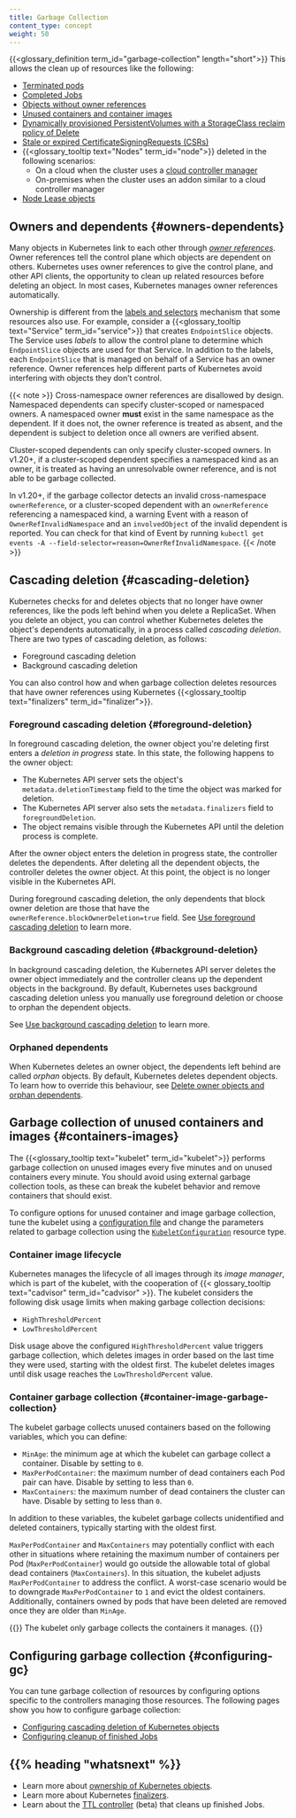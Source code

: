 ```yaml
---
title: Garbage Collection
content_type: concept
weight: 50
---
```


<!-- overview -->
{{<glossary_definition term_id="garbage-collection" length="short">}} This
allows the clean up of resources like the following:

  * [Terminated pods](/docs/concepts/workloads/pods/pod-lifecycle/#pod-garbage-collection)
  * [Completed Jobs](/docs/concepts/workloads/controllers/ttlafterfinished/)
  * [Objects without owner references](#owners-dependents)
  * [Unused containers and container images](#containers-images)
  * [Dynamically provisioned PersistentVolumes with a StorageClass reclaim policy of Delete](/docs/concepts/storage/persistent-volumes/#delete)
  * [Stale or expired CertificateSigningRequests (CSRs)](/docs/reference/access-authn-authz/certificate-signing-requests/#request-signing-process)
  * {{<glossary_tooltip text="Nodes" term_id="node">}} deleted in the following scenarios:
    * On a cloud when the cluster uses a [cloud controller manager](/docs/concepts/architecture/cloud-controller/)
    * On-premises when the cluster uses an addon similar to a cloud controller
      manager
  * [Node Lease objects](/docs/concepts/architecture/nodes/#heartbeats)

## Owners and dependents {#owners-dependents}

Many objects in Kubernetes link to each other through [*owner references*](/docs/concepts/overview/working-with-objects/owners-dependents/). 
Owner references tell the control plane which objects are dependent on others.
Kubernetes uses owner references to give the control plane, and other API
clients, the opportunity to clean up related resources before deleting an
object. In most cases, Kubernetes manages owner references automatically.

Ownership is different from the [labels and selectors](/docs/concepts/overview/working-with-objects/labels/)
mechanism that some resources also use. For example, consider a
{{<glossary_tooltip text="Service" term_id="service">}} that creates
`EndpointSlice` objects. The Service uses *labels* to allow the control plane to
determine which `EndpointSlice` objects are used for that Service. In addition
to the labels, each `EndpointSlice` that is managed on behalf of a Service has
an owner reference. Owner references help different parts of Kubernetes avoid
interfering with objects they don’t control.

{{< note >}}
Cross-namespace owner references are disallowed by design.
Namespaced dependents can specify cluster-scoped or namespaced owners.
A namespaced owner **must** exist in the same namespace as the dependent.
If it does not, the owner reference is treated as absent, and the dependent
is subject to deletion once all owners are verified absent.

Cluster-scoped dependents can only specify cluster-scoped owners.
In v1.20+, if a cluster-scoped dependent specifies a namespaced kind as an owner,
it is treated as having an unresolvable owner reference, and is not able to be garbage collected.

In v1.20+, if the garbage collector detects an invalid cross-namespace `ownerReference`,
or a cluster-scoped dependent with an `ownerReference` referencing a namespaced kind, a warning Event 
with a reason of `OwnerRefInvalidNamespace` and an `involvedObject` of the invalid dependent is reported.
You can check for that kind of Event by running
`kubectl get events -A --field-selector=reason=OwnerRefInvalidNamespace`.
{{< /note >}}

## Cascading deletion {#cascading-deletion}

Kubernetes checks for and deletes objects that no longer have owner
references, like the pods left behind when you delete a ReplicaSet. When you
delete an object, you can control whether Kubernetes deletes the object's
dependents automatically, in a process called *cascading deletion*. There are
two types of cascading deletion, as follows: 

  * Foreground cascading deletion
  * Background cascading deletion

You can also control how and when garbage collection deletes resources that have
owner references using Kubernetes {{<glossary_tooltip text="finalizers" term_id="finalizer">}}. 

### Foreground cascading deletion {#foreground-deletion}

In foreground cascading deletion, the owner object you're deleting first enters
a *deletion in progress* state. In this state, the following happens to the
owner object: 

  * The Kubernetes API server sets the object's `metadata.deletionTimestamp`
    field to the time the object was marked for deletion.
  * The Kubernetes API server also sets the `metadata.finalizers` field to
    `foregroundDeletion`. 
  * The object remains visible through the Kubernetes API until the deletion
    process is complete.

After the owner object enters the deletion in progress state, the controller
deletes the dependents. After deleting all the dependent objects, the controller
deletes the owner object. At this point, the object is no longer visible in the
Kubernetes API. 

During foreground cascading deletion, the only dependents that block owner
deletion are those that have the `ownerReference.blockOwnerDeletion=true` field.
See [Use foreground cascading deletion](/docs/tasks/administer-cluster/use-cascading-deletion/#use-foreground-cascading-deletion)
to learn more.

### Background cascading deletion {#background-deletion}

In background cascading deletion, the Kubernetes API server deletes the owner
object immediately and the controller cleans up the dependent objects in
the background. By default, Kubernetes uses background cascading deletion unless
you manually use foreground deletion or choose to orphan the dependent objects.

See [Use background cascading deletion](/docs/tasks/administer-cluster/use-cascading-deletion/#use-background-cascading-deletion)
to learn more.

### Orphaned dependents

When Kubernetes deletes an owner object, the dependents left behind are called
*orphan* objects. By default, Kubernetes deletes dependent objects. To learn how
to override this behaviour, see [Delete owner objects and orphan dependents](/docs/tasks/administer-cluster/use-cascading-deletion/#set-orphan-deletion-policy).

## Garbage collection of unused containers and images {#containers-images}

The {{<glossary_tooltip text="kubelet" term_id="kubelet">}} performs garbage
collection on unused images every five minutes and on unused containers every
minute. You should avoid using external garbage collection tools, as these can
break the kubelet behavior and remove containers that should exist. 

To configure options for unused container and image garbage collection, tune the
kubelet using a [configuration file](/docs/tasks/administer-cluster/kubelet-config-file/)
and change the parameters related to garbage collection using the
[`KubeletConfiguration`](/docs/reference/config-api/kubelet-config.v1beta1/#kubelet-config-k8s-io-v1beta1-KubeletConfiguration)
resource type.

### Container image lifecycle

Kubernetes manages the lifecycle of all images through its *image manager*,
which is part of the kubelet, with the cooperation of 
{{< glossary_tooltip text="cadvisor" term_id="cadvisor" >}}. The kubelet
considers the following disk usage limits when making garbage collection
decisions:

  * `HighThresholdPercent`
  * `LowThresholdPercent`

Disk usage above the configured `HighThresholdPercent` value triggers garbage
collection, which deletes images in order based on the last time they were used,
starting with the oldest first. The kubelet deletes images
until disk usage reaches the `LowThresholdPercent` value.

### Container garbage collection {#container-image-garbage-collection}

The kubelet garbage collects unused containers based on the following variables,
which you can define: 

  * `MinAge`: the minimum age at which the kubelet can garbage collect a
    container. Disable by setting to `0`.
  * `MaxPerPodContainer`: the maximum number of dead containers each Pod pair
    can have. Disable by setting to less than `0`.
  * `MaxContainers`: the maximum number of dead containers the cluster can have.
    Disable by setting to less than `0`. 

In addition to these variables, the kubelet garbage collects unidentified and
deleted containers, typically starting with the oldest first. 

`MaxPerPodContainer` and `MaxContainers` may potentially conflict with each other
in situations where retaining the maximum number of containers per Pod
(`MaxPerPodContainer`) would go outside the allowable total of global dead
containers (`MaxContainers`). In this situation, the kubelet adjusts
`MaxPerPodContainer` to address the conflict. A worst-case scenario would be to
downgrade `MaxPerPodContainer` to `1` and evict the oldest containers.
Additionally, containers owned by pods that have been deleted are removed once
they are older than `MinAge`.

{{<note>}}
The kubelet only garbage collects the containers it manages.
{{</note>}}

## Configuring garbage collection {#configuring-gc}

You can tune garbage collection of resources by configuring options specific to
the controllers managing those resources. The following pages show you how to
configure garbage collection:

  * [Configuring cascading deletion of Kubernetes objects](/docs/tasks/administer-cluster/use-cascading-deletion/)
  * [Configuring cleanup of finished Jobs](/docs/concepts/workloads/controllers/ttlafterfinished/)  
  
## {{% heading "whatsnext" %}}

* Learn more about [ownership of Kubernetes objects](/docs/concepts/overview/working-with-objects/owners-dependents/).
* Learn more about Kubernetes [finalizers](/docs/concepts/overview/working-with-objects/finalizers/).
* Learn about the [TTL controller](/docs/concepts/workloads/controllers/ttlafterfinished/) (beta) that cleans up finished Jobs.
